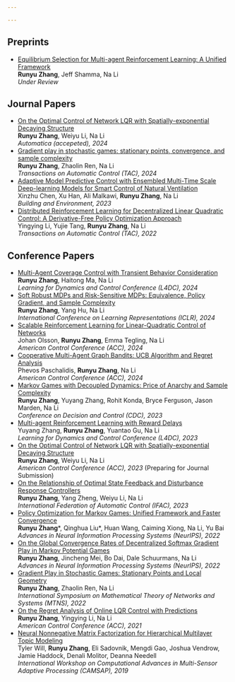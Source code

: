 ```yaml
---

---
```

Preprints
-----
- [Equilibrium Selection for Multi-agent Reinforcement Learning: A Unified Framework](https://arxiv.org/abs/2406.08844) <br> **Runyu Zhang**, Jeff Shamma, Na Li <br> *Under Review*

Journal Papers
-----
- [On the Optimal Control of Network LQR with Spatially-exponential Decaying
Structure](https://arxiv.org/abs/2209.14376)<br>  **Runyu Zhang**, Weiyu Li, Na Li <br> *Automatica (accepeted), 2024* 
- [Gradient play in stochastic games: stationary points, convergence, and sample complexity
](https://arxiv.org/abs/2106.00198)<br>  **Runyu Zhang**, Zhaolin Ren, Na Li <br> *Transactions on Automatic Control (TAC), 2024* 
- [Adaptive Model Predictive Control with Ensembled
Multi-Time Scale Deep-learning Models for Smart Control of Natural Ventilation](https://www.sciencedirect.com/science/article/pii/S0360132323005462) <br>Xinzhu Chen, Xu Han, Ali Malkawi, **Runyu Zhang**, Na Li <br> *Building and Environment, 2023*
- [Distributed Reinforcement Learning for Decentralized Linear Quadratic
Control: A Derivative-Free Policy Optimization Approach](https://arxiv.org/abs/1912.09135) <br>Yingying Li, Yujie Tang, **Runyu Zhang**, Na Li <br> *Transactions on Automatic Control (TAC), 2022*

Conference Papers
-----
- [Multi-Agent Coverage Control with Transient Behavior Consideration](https://arxiv.org/abs/2404.05995) <br> **Runyu Zhang**, Haitong Ma, Na Li <br> *Learning
for Dynamics and Control Conference (L4DC), 2024*
- [Soft Robust MDPs and Risk-Sensitive MDPs: Equivalence, Policy Gradient, and
Sample Complexity](https://arxiv.org/abs/2306.11626) <br> **Runyu Zhang**, Yang Hu, Na Li <br> *International Conference on Learning Representations (ICLR), 2024*
- [Scalable Reinforcement Learning for Linear-Quadratic Control of Networks
](https://arxiv.org/abs/2401.16183) <br> Johan Olsson, **Runyu Zhang**, Emma Tegling, Na Li
 <br> *American Control Conference (ACC), 2024*
- [Cooperative Multi-Agent Graph Bandits: UCB Algorithm and Regret
Analysis
](https://arxiv.org/abs/2401.10383) <br> Phevos Paschalidis, **Runyu Zhang**, Na Li
 <br> *American Control Conference (ACC), 2024*
- [Markov Games with Decoupled Dynamics:
Price of Anarchy and Sample Complexity](https://arxiv.org/abs/2304.03840)<br> **Runyu Zhang**, Yuyang Zhang, Rohit Konda, Bryce Ferguson, Jason Marden, Na Li
 <br> *Conference on Decision and Control (CDC), 2023*
- [Multi-agent Reinforcement Learning with Reward Delays](https://arxiv.org/abs/2212.01441)<br> Yuyang Zhang, **Runyu Zhang**, Yuantao Gu, Na Li
 <br> *Learning
for Dynamics and Control Conference (L4DC), 2023*
- [On the Optimal Control of Network LQR with Spatially-exponential Decaying
Structure](https://arxiv.org/abs/2209.14376)<br>  **Runyu Zhang**, Weiyu Li, Na Li <br> *American Control Conference (ACC), 2023* (Preparing for Journal Submission)
- [On the Relationship of Optimal State Feedback and Disturbance Response
Controllers](https://arxiv.org/abs/2304.03831)<br>  **Runyu Zhang**, Yang Zheng, Weiyu Li, Na Li <br> *International Federation of Automatic Control (IFAC), 2023*
- [Policy Optimization for Markov Games: Unified
Framework and Faster Convergence](https://arxiv.org/abs/2206.02640)<br>  **Runyu Zhang***,  Qinghua Liu*, Huan Wang, Caiming Xiong, Na Li, Yu Bai <br> *Advances in Neural Information Processing Systems (NeurIPS), 2022*
- [On the Global Convergence Rates of Decentralized Softmax Gradient Play in Markov Potential Games
](https://arxiv.org/abs/2202.00872)<br>  **Runyu Zhang**, Jincheng Mei, Bo Dai, Dale Schuurmans, Na Li <br> *Advances in Neural Information Processing Systems (NeurIPS), 2022*
- [Gradient Play in Stochastic Games: Stationary Points and Local Geometry](https://arxiv.org/pdf/2106.00198)<br>  **Runyu Zhang**, Zhaolin Ren, Na Li <br> *International Symposium on Mathematical Theory of Networks and Systems (MTNS), 2022*
- [On the Regret Analysis of Online LQR Control with Predictions](https://arxiv.org/abs/2102.01309)<br>  **Runyu Zhang**, Yingying Li, Na Li <br> *American
Control Conference (ACC), 2021*
- [Neural Nonnegative Matrix
Factorization for Hierarchical Multilayer Topic Modeling](https://arxiv.org/abs/2303.00058)<br>  Tyler Will, **Runyu Zhang**, Eli Sadovnik, Mengdi Gao, Joshua Vendrow, Jamie Haddock, Denali Molitor, Deanna Needell <br> *International Workshop on Computational
Advances in Multi-Sensor Adaptive Processing (CAMSAP), 2019*

